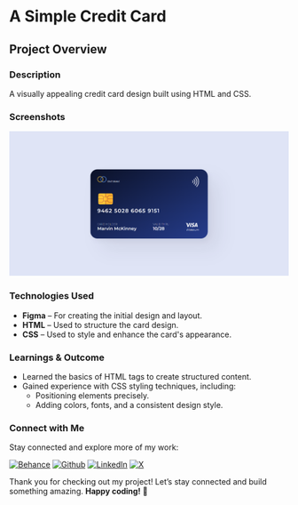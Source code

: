 # A Simple Credit Card

## Project Overview

### Description

A visually appealing credit card design built using HTML and CSS.

### Screenshots

![Credit Card Design](./assets/credit-card.png)

### Technologies Used

- **Figma** – For creating the initial design and layout.
- **HTML** – Used to structure the card design.
- **CSS** – Used to style and enhance the card's appearance.

### Learnings & Outcome

- Learned the basics of HTML tags to create structured content.
- Gained experience with CSS styling techniques, including:
  - Positioning elements precisely.
  - Adding colors, fonts, and a consistent design style.

### Connect with Me

Stay connected and explore more of my work:

[![Behance](https://img.shields.io/badge/Behance-0054F7?style=for-the-badge&logo=behance&logoColor=white)](https://www.behance.net/sourabhjaishwal)
[![Github](https://img.shields.io/badge/GitHub-100000?style=for-the-badge&logo=github&logoColor=white)](https://github.com/sourabhjaishwal)
[![LinkedIn](https://img.shields.io/badge/LinkedIn-0077B5?style=for-the-badge&logo=linkedin&logoColor=white)](https://www.linkedin.com/in/sourabhjaishwal/)
[![X](https://img.shields.io/badge/X-000000?style=for-the-badge&logo=x&logoColor=white)](https://x.com/sourabhsandbox)

Thank you for checking out my project! Let’s stay connected and build something amazing. **Happy coding!** 🚀
